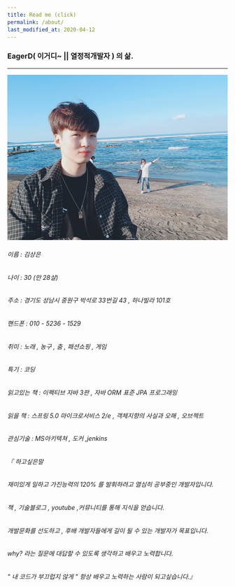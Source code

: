 ```yaml
---
title: Read me (click)
permalink: /about/
last_modified_at: 2020-04-12
---
```


### EagerD( 이거디~ || 열정적개발자 ) 의 삶.

--------

![iamge](../img/portrait.jpg)

###### 이름 : 김상은

###### 나이 : 30 (만 28살)

###### 주소 : 경기도 성남시 중원구 박석로 33번길 43 , 하나빌라 101호 

###### 핸드폰 : 010 - 5236 - 1529

###### 취미 : 노래 , 농구 , 춤 , 패션쇼핑 , 게임

###### 특기 : 코딩

###### 읽고있는 책 : 이펙티브 자바 3판 , 자바 ORM 표준 JPA 프로그래밍

###### 읽을 책 : 스프링 5.0 마이크로서비스 2/e , 객체지향의 사실과 오해 , 오브젝트

###### 관심기술 : MS아키텍쳐 , 도커 ,jenkins

###### 『 하고싶은말
###### 재미있게 일하고 가진능력의 120% 를 발휘하려고 열심히 공부중인 개발자입니다.

###### 책 , 기술블로그 , youtube ,커뮤니티를 통해 지식을 얻습니다.

###### 개발문화를 선도하고 , 후배 개발자들에게 길이 될 수 있는 개발자가 목표입니다.

###### why? 라는 질문에 대답할 수 있도록 생각하고 배우고 노력합니다.

###### " 내 코드가 부끄럽지 않게 " 항상 배우고 노력하는 사람이 되고싶습니다.』
